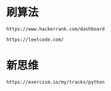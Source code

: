 <!--
 * @Author: joker.zhang
 * @Date: 2019-10-22 16:47:49
 * @LastEditors: joker.zhang
 * @LastEditTime: 2020-07-27 13:53:02
 * @Description: For Automation
--> 
# 刷算法
```
https://www.hackerrank.com/dashboard
```
```
https://leetcode.com/
```


# 新思维
```
https://exercism.io/my/tracks/python
```